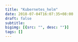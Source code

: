 ```yaml
---
title: "Kubernetes_helm"
date: 2018-07-04T16:07:35+08:00
draft: false
subtitle:
bigimg: [{src: "", desc: ""}]
tags: []
---
```


<!--more-->
